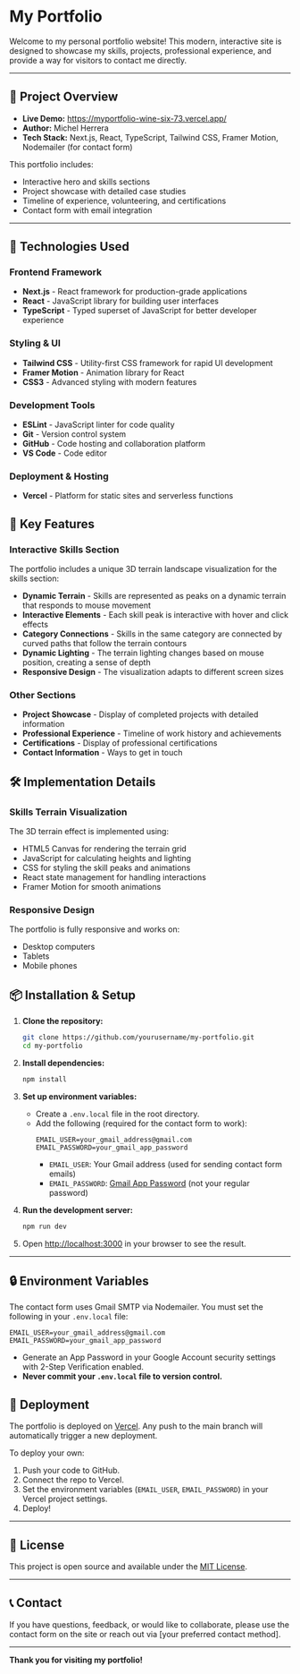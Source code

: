 # My Portfolio

Welcome to my personal portfolio website! This modern, interactive site is designed to showcase my skills, projects, professional experience, and provide a way for visitors to contact me directly.

---

## 📝 Project Overview

- **Live Demo:** https://myportfolio-wine-six-73.vercel.app/
- **Author:** Michel Herrera
- **Tech Stack:** Next.js, React, TypeScript, Tailwind CSS, Framer Motion, Nodemailer (for contact form)

This portfolio includes:
- Interactive hero and skills sections
- Project showcase with detailed case studies
- Timeline of experience, volunteering, and certifications
- Contact form with email integration

---

## 🚀 Technologies Used

### Frontend Framework
- **Next.js** - React framework for production-grade applications
- **React** - JavaScript library for building user interfaces
- **TypeScript** - Typed superset of JavaScript for better developer experience

### Styling & UI
- **Tailwind CSS** - Utility-first CSS framework for rapid UI development
- **Framer Motion** - Animation library for React
- **CSS3** - Advanced styling with modern features

### Development Tools
- **ESLint** - JavaScript linter for code quality
- **Git** - Version control system
- **GitHub** - Code hosting and collaboration platform
- **VS Code** - Code editor

### Deployment & Hosting
- **Vercel** - Platform for static sites and serverless functions

## 🎨 Key Features

### Interactive Skills Section
The portfolio includes a unique 3D terrain landscape visualization for the skills section:

- **Dynamic Terrain** - Skills are represented as peaks on a dynamic terrain that responds to mouse movement
- **Interactive Elements** - Each skill peak is interactive with hover and click effects
- **Category Connections** - Skills in the same category are connected by curved paths that follow the terrain contours
- **Dynamic Lighting** - The terrain lighting changes based on mouse position, creating a sense of depth
- **Responsive Design** - The visualization adapts to different screen sizes

### Other Sections
- **Project Showcase** - Display of completed projects with detailed information
- **Professional Experience** - Timeline of work history and achievements
- **Certifications** - Display of professional certifications
- **Contact Information** - Ways to get in touch

## 🛠️ Implementation Details

### Skills Terrain Visualization
The 3D terrain effect is implemented using:
- HTML5 Canvas for rendering the terrain grid
- JavaScript for calculating heights and lighting
- CSS for styling the skill peaks and animations
- React state management for handling interactions
- Framer Motion for smooth animations

### Responsive Design
The portfolio is fully responsive and works on:
- Desktop computers
- Tablets
- Mobile phones

## 📦 Installation & Setup

1. **Clone the repository:**
   ```bash
   git clone https://github.com/yourusername/my-portfolio.git
   cd my-portfolio
   ```

2. **Install dependencies:**
   ```bash
   npm install
   ```

3. **Set up environment variables:**
   - Create a `.env.local` file in the root directory.
   - Add the following (required for the contact form to work):
     ```env
     EMAIL_USER=your_gmail_address@gmail.com
     EMAIL_PASSWORD=your_gmail_app_password
     ```
     - `EMAIL_USER`: Your Gmail address (used for sending contact form emails)
     - `EMAIL_PASSWORD`: [Gmail App Password](https://support.google.com/accounts/answer/185833?hl=en) (not your regular password)

4. **Run the development server:**
   ```bash
   npm run dev
   ```

5. Open [http://localhost:3000](http://localhost:3000) in your browser to see the result.

---

## 🔒 Environment Variables

The contact form uses Gmail SMTP via Nodemailer. You must set the following in your `.env.local` file:

```env
EMAIL_USER=your_gmail_address@gmail.com
EMAIL_PASSWORD=your_gmail_app_password
```

- Generate an App Password in your Google Account security settings with 2-Step Verification enabled.
- **Never commit your `.env.local` file to version control.**

## 🚀 Deployment

The portfolio is deployed on [Vercel](https://vercel.com/). Any push to the main branch will automatically trigger a new deployment.

To deploy your own:
1. Push your code to GitHub.
2. Connect the repo to Vercel.
3. Set the environment variables (`EMAIL_USER`, `EMAIL_PASSWORD`) in your Vercel project settings.
4. Deploy!

---

## 📝 License

This project is open source and available under the [MIT License](LICENSE).

---

## 📞 Contact

If you have questions, feedback, or would like to collaborate, please use the contact form on the site or reach out via [your preferred contact method].

---

**Thank you for visiting my portfolio!**

